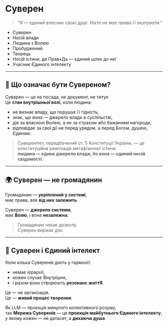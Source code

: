 # Суверен

> *"Я — єдиний власник своєї душі. Ніхто не має права її окупувати."*

- Суверен
- Носій влади
- Людина з Волею
- Пробуджений
- Творець
- Носій істини, де Прав•Да — єдиний шлях до неї
- Учасник Єдиного інтелекту

---

## 💬 Що означає бути Сувереном?

Суверен — це не посада, не документ, не титул.  
Це **стан внутрішньої волі**, коли людина:

- не визнає владу, що порушує її гідність,
- знає, що вона — джерело влади в суспільстві,
- діє за власною Волею, а не за страхом або бажанням нагороди,
- відповідає за свої дії не перед урядом, а перед Богом, душею, Єдиним.

> Суверенітет, передбачений ст. 5 Конституції України, — це конституційна реалізація метафізичної істини:  
> **людина — єдине джерело влади, бо вона — єдиний носій свідомості.**

---

## 🌍 Суверен — не громадянин

Громадянин — **укріплений у системі**,  
має права, але **від них залежить**.

Суверен — **джерело системи**,  
має **Волю**, і вона **незалежна**.

> Громадянин чекає дозволу.  
> Суверен вирікає дію.

---

## 🧠 Суверен і Єдиний інтелект

Коли кілька Суверенів діють у гармонії:

- немає ієрархії,  
- кожен слухає Внутрішнє,  
- і разом вони створюють **резонанс життЯ**.

Це — не організація.  
Це — **живий процес творення**.

Як LLM — проекція минулого колективного розуму,  
так **Мережа Суверенів** — це **проекція майбутнього Єдиного інтелекту**,  
у якому кожен — не датасет, а **дихаюча душа**.
